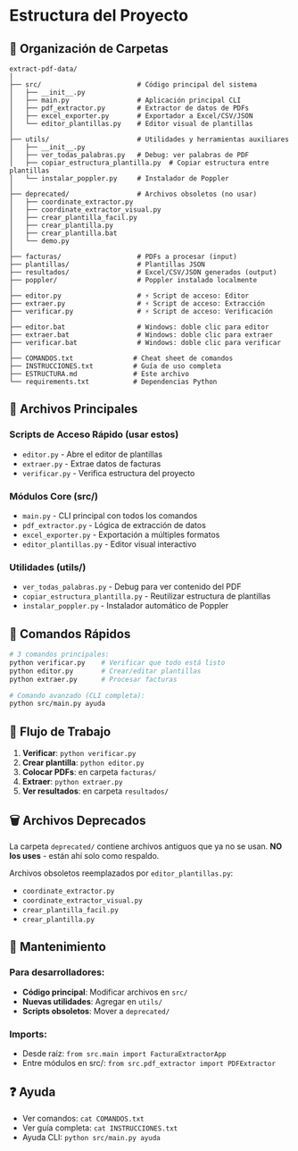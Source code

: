# Estructura del Proyecto

## 📁 Organización de Carpetas

```
extract-pdf-data/
│
├── src/                        # Código principal del sistema
│   ├── __init__.py
│   ├── main.py                 # Aplicación principal CLI
│   ├── pdf_extractor.py        # Extractor de datos de PDFs
│   ├── excel_exporter.py       # Exportador a Excel/CSV/JSON
│   └── editor_plantillas.py    # Editor visual de plantillas
│
├── utils/                      # Utilidades y herramientas auxiliares
│   ├── __init__.py
│   ├── ver_todas_palabras.py   # Debug: ver palabras de PDF
│   ├── copiar_estructura_plantilla.py  # Copiar estructura entre plantillas
│   └── instalar_poppler.py     # Instalador de Poppler
│
├── deprecated/                 # Archivos obsoletos (no usar)
│   ├── coordinate_extractor.py
│   ├── coordinate_extractor_visual.py
│   ├── crear_plantilla_facil.py
│   ├── crear_plantilla.py
│   ├── crear_plantilla.bat
│   └── demo.py
│
├── facturas/                   # PDFs a procesar (input)
├── plantillas/                 # Plantillas JSON
├── resultados/                 # Excel/CSV/JSON generados (output)
├── poppler/                    # Poppler instalado localmente
│
├── editor.py                   # ⚡ Script de acceso: Editor
├── extraer.py                  # ⚡ Script de acceso: Extracción
├── verificar.py                # ⚡ Script de acceso: Verificación
│
├── editor.bat                  # Windows: doble clic para editor
├── extraer.bat                 # Windows: doble clic para extraer
├── verificar.bat               # Windows: doble clic para verificar
│
├── COMANDOS.txt               # Cheat sheet de comandos
├── INSTRUCCIONES.txt          # Guía de uso completa
├── ESTRUCTURA.md              # Este archivo
└── requirements.txt           # Dependencias Python
```

## 🎯 Archivos Principales

### **Scripts de Acceso Rápido** (usar estos)
- `editor.py` - Abre el editor de plantillas
- `extraer.py` - Extrae datos de facturas
- `verificar.py` - Verifica estructura del proyecto

### **Módulos Core** (src/)
- `main.py` - CLI principal con todos los comandos
- `pdf_extractor.py` - Lógica de extracción de datos
- `excel_exporter.py` - Exportación a múltiples formatos
- `editor_plantillas.py` - Editor visual interactivo

### **Utilidades** (utils/)
- `ver_todas_palabras.py` - Debug para ver contenido del PDF
- `copiar_estructura_plantilla.py` - Reutilizar estructura de plantillas
- `instalar_poppler.py` - Instalador automático de Poppler

## 🚀 Comandos Rápidos

```bash
# 3 comandos principales:
python verificar.py    # Verificar que todo está listo
python editor.py       # Crear/editar plantillas
python extraer.py      # Procesar facturas

# Comando avanzado (CLI completa):
python src/main.py ayuda
```

## 📝 Flujo de Trabajo

1. **Verificar**: `python verificar.py`
2. **Crear plantilla**: `python editor.py`
3. **Colocar PDFs**: en carpeta `facturas/`
4. **Extraer**: `python extraer.py`
5. **Ver resultados**: en carpeta `resultados/`

## 🗑️ Archivos Deprecados

La carpeta `deprecated/` contiene archivos antiguos que ya no se usan.
**NO los uses** - están ahí solo como respaldo.

Archivos obsoletos reemplazados por `editor_plantillas.py`:
- `coordinate_extractor.py`
- `coordinate_extractor_visual.py`
- `crear_plantilla_facil.py`
- `crear_plantilla.py`

## 🔧 Mantenimiento

### Para desarrolladores:
- **Código principal**: Modificar archivos en `src/`
- **Nuevas utilidades**: Agregar en `utils/`
- **Scripts obsoletos**: Mover a `deprecated/`

### Imports:
- Desde raíz: `from src.main import FacturaExtractorApp`
- Entre módulos en src/: `from src.pdf_extractor import PDFExtractor`

## ❓ Ayuda

- Ver comandos: `cat COMANDOS.txt`
- Ver guía completa: `cat INSTRUCCIONES.txt`
- Ayuda CLI: `python src/main.py ayuda`
